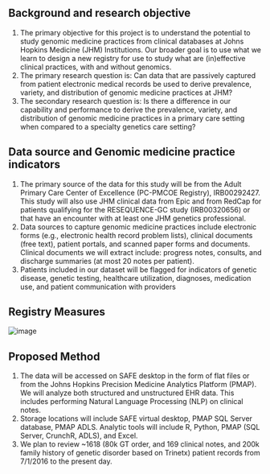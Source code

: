 ## Background and research objective
1. The primary objective for this project is to understand the potential to study genomic medicine practices from clinical databases at Johns Hopkins Medicine (JHM) Institutions. Our broader goal is to use what we learn to design a new registry for use to study what are (in)effective clinical practices, with and without genomics.
2. The primary research question is: Can data that are passively captured from patient electronic medical records be used to derive prevalence, variety, and distribution of genomic medicine practices at JHM? 
3. The secondary research question is: Is there a difference in our capability and performance to derive the prevalence, variety, and distribution of genomic medicine practices in a primary care setting when compared to a specialty genetics care setting?

## Data source and Genomic medicine practice indicators
1. The primary source of the data for this study will be from the Adult Primary Care Center of Excellence (PC-PMCOE Registry), IRB00292427. This study will also use JHM clinical data from Epic and from RedCap for patients qualifying for the RESEQUENCE-GC study (IRB00320656) or that have an encounter with at least one JHM genetics professional.
2. Data sources to capture genomic medicine practices include electronic forms (e.g., electronic health record problem lists), clinical documents (free text), patient portals, and scanned paper forms and documents. Clinical documents we will extract include: progress notes, consults, and discharge summaries (at most 20 notes per patient).
3. Patients included in our dataset will be flagged for indicators of genetic disease, genetic testing, healthcare utilization, diagnoses, medication use, and patient communication with providers

## Registry Measures
![image](https://user-images.githubusercontent.com/71967651/198303612-fa0fe447-9ab6-4d52-9cb4-9b52fa4d2bcf.png)

## Proposed Method
1. The data will be accessed on SAFE desktop in the form of flat files or from the Johns Hopkins Precision Medicine Analytics Platform (PMAP). We will analyze both structured and unstructured EHR data. This includes performing Natural Language Processing (NLP) on clinical notes. 
2. Storage locations will include SAFE virtual desktop, PMAP SQL Server database, PMAP ADLS. Analytic tools will include R, Python, PMAP (SQL Server, CrunchR, ADLS), and Excel.
3. We plan to review ~1618 (80k GT order, and 169 clinical notes, and 200k family history of genetic disorder based on Trinetx) patient records from 7/1/2016 to the present day.

